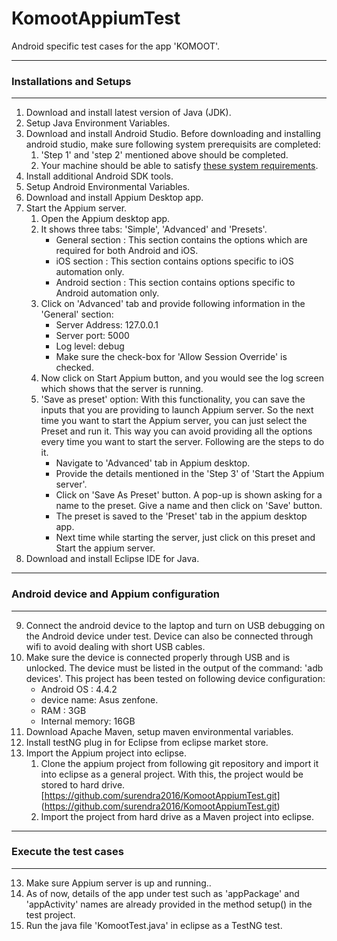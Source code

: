 # KomootAppiumTest

Android specific test cases for the app 'KOMOOT'.

***
### Installations and Setups
***

1. Download and install latest version of Java (JDK).
2. Setup Java Environment Variables.
3. Download and install Android Studio. Before downloading and installing android studio, make sure following system prerequisits are completed:
    1. 'Step 1' and 'step 2' mentioned above should be completed. 
    2. Your machine should be able to satisfy [these system requirements](https://developer.android.com/studio/#Requirements).
4. Install additional Android SDK tools.
5. Setup Android Environmental Variables.
6. Download and install Appium Desktop app.
7. Start the Appium server.
    1. Open the Appium desktop app. 
    2. It shows three tabs: 'Simple', 'Advanced' and 'Presets'.
        * General section : This section contains the options which are required for both Android and iOS.
        * iOS section : This section contains options specific to iOS automation only.
        * Android section : This section contains options specific to Android automation only.
    3. Click on 'Advanced' tab and provide following information in the 'General' section:
        * Server Address: 127.0.0.1
        * Server port: 5000
        * Log level: debug
        * Make sure the check-box for 'Allow Session Override' is checked.
    4. Now click on Start Appium button, and you would see the log screen which shows that the server is running.
    5. 'Save as preset' option: With this functionality, you can save the inputs that you are providing to launch Appium server. So the next time you want to start the Appium server, you can just select the Preset and run it. This way you can avoid providing all the options every time you want to start the server. Following are the steps to do it.
        * Navigate to 'Advanced' tab in Appium desktop.
        * Provide the details mentioned in the 'Step 3' of 'Start the Appium server'.
        * Click on 'Save As Preset' button. A pop-up is shown asking for a name to the preset. Give a name and then click on 'Save' button.
        * The preset is saved to the 'Preset' tab in the appium desktop app.
        * Next time while starting the server, just click on this preset and Start the appium server.
8. Download and install Eclipse IDE for Java.

***
### Android device and Appium configuration
***
9. Connect the android device to the laptop and turn on USB debugging on the Android device under test. Device can also be connected through wifi to avoid dealing with short USB cables.
10. Make sure the device is connected properly through USB and is unlocked. The device must be listed in the output of the command: 'adb devices'. This project has been tested on following device configuration:
    - Android OS : 4.4.2
    - device name: Asus zenfone.
    - RAM : 3GB
    - Internal memory: 16GB
10. Download Apache Maven, setup maven environmental variables.
11. Install testNG plug in for Eclipse from eclipse market store.
12. Import the Appium project into eclipse.
    1. Clone the appium project from following git repository and import it into eclipse as a general project. With this, the project would be stored to hard drive. [https://github.com/surendra2016/KomootAppiumTest.git] (https://github.com/surendra2016/KomootAppiumTest.git)
    2. Import the project from hard drive as a Maven project into eclipse.

***
### Execute the test cases 
***

13. Make sure Appium server is up and running..
14. As of now, details of the app under test such as 'appPackage' and 'appActivity' names are already provided in the method setup() in the test project. 
14. Run the java file 'KomootTest.java' in eclipse as a TestNG test.
